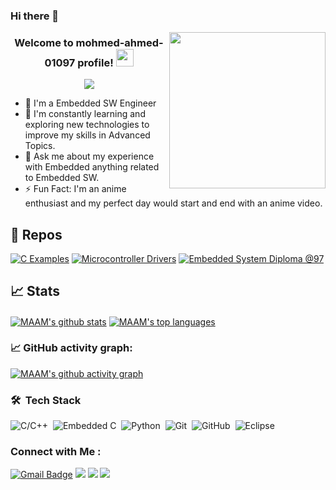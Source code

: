 ### Hi there 👋


<img width="250" align="right" src="https://c.tenor.com/_DOBjnGspYAAAAAM/code-coding.gif">

<!--**mohmed-ahmed-01097/mohmed-ahmed-01097** is a ✨ _special_ ✨ repository because its `README.md` (this file) appears on your GitHub profile.
- 🔭 I’m currently working as a freelancer
- 👯 I’m looking to collaborate on ...
- 🤔 I’m looking for help with ...
- 💬 Ask me about ...
- 📫 How to reach me: ...
- 😄 Pronouns: ...
-->

<h3 align="center">
  Welcome to mohmed-ahmed-01097 profile!
  <img src="https://media.giphy.com/media/hvRJCLFzcasrR4ia7z/giphy.gif" width="28">
</h3>

<!-- Typing SVG by DenverCoder1 - https://github.com/DenverCoder1/readme-typing-svg -->
<p align="center">
  <a href="https://github.com/DenverCoder1/readme-typing-svg"><img src="https://readme-typing-svg.herokuapp.com/?lines=Embedded%20SW%20Engineer;Always%20learning%20new%20things&font=Fira+Code&size=25&duration=4000&pause=1000&center=true&vCenter=true&width=500&height=50&theme=react"></a>
</p> 

- 🏢 I'm a Embedded SW Engineer
- 🌱 I'm constantly learning and exploring new technologies to improve my skills in Advanced Topics.
- 💬 Ask me about my experience with Embedded anything related to Embedded SW.
- ⚡ Fun Fact: I'm an anime enthusiast and my perfect day would start and end with an anime video.

## 📜 Repos

<div align="left">
  <a href="https://github.com/mohmed-ahmed-01097/C_Examples"><img src="https://github-readme-stats.vercel.app/api/pin/?username=mohmed-ahmed-01097&repo=C_Examples&theme=react&hide_border=true&show_icons=false" alt="C Examples" /></a>
  <a href="https://github.com/mohmed-ahmed-01097/MCU_Drivers"><img src="https://github-readme-stats.vercel.app/api/pin/?username=mohmed-ahmed-01097&repo=MCU_Drivers&theme=react&hide_border=true&show_icons=false" alt="Microcontroller Drivers" /></a>
  <a href="https://github.com/mohmed-ahmed-01097/ES_Diploma_97"><img src="https://github-readme-stats.vercel.app/api/pin/?username=mohmed-ahmed-01097&repo=C_Examples&theme=react&hide_border=true&show_icons=false" alt="Embedded System Diploma @97" /></a>
</div>

## 📈 Stats

<a href="https://github.com/anuraghazra/github-readme-stats"><img align="center" src="https://github-readme-stats.vercel.app/api?username=mohmed-ahmed-01097&theme=react&hide_border=true" alt="MAAM's github stats"/></a>
<a href="https://github.com/anuraghazra/github-readme-stats"><img align="center" src="https://github-readme-stats.vercel.app/api/top-langs/?username=mohmed-ahmed-01097&theme=react&hide_border=true&layout=demo" alt="MAAM's top languages"/></a>

### 📈 GitHub activity graph:
[![MAAM's github activity graph](https://github-readme-activity-graph.cyclic.app/graph?username=mohmed-ahmed-01097&theme=react&font=Fira+Code)](https://github.com/kaustubh43/github-readme-activity-graph)

### 🛠 &nbsp;Tech Stack
![C/C++](https://img.shields.io/badge/-C/C++-05122A?style=flat&logo=C)&nbsp;
![Embedded C](https://img.shields.io/badge/-EmbeddedC-05122A?style=flat&logo=EmbeddedC)&nbsp;
![Python](https://img.shields.io/badge/-Python-05122A?style=flat&logo=Python&logoColor=1572B6)&nbsp;
![Git](https://img.shields.io/badge/-Git-05122A?style=flat&logo=git)&nbsp;
![GitHub](https://img.shields.io/badge/-GitHub-05122A?style=flat&logo=github)&nbsp;
![Eclipse](https://img.shields.io/badge/-Eclipse-05122A?style=flat&logo=eclipse&logoColor=331177)&nbsp;

### Connect with Me :
<a href="mailto:mohmedahmed01097@gmail.com"><img src="https://img.shields.io/badge/-Mohamed%20Ahmed-D14836?style=for-the-badge&logo=gmail&logoColor=white" alt="Gmail Badge"></a>
<a href="https://www.linkedin.com/in/mohamedahmed01097/" target="_blank"><img src="https://img.shields.io/badge/-Mohamed%20Ahmed-0077B5?style=for-the-badge&logo=Linkedin&logoColor=white"/></a>
<a href="https://www.facebook.com/mohmedahmed01097" target="_blank"><img src="https://img.shields.io/badge/-Mohamed%20Ahmed-0077B5?style=for-the-badge&logo=Facebook&logoColor=white"/></a>
<a href="https://komarev.com/ghpvc/?username=mohmed-ahmed-01097&style=for-the-badge"><img src="https://komarev.com/ghpvc/?username=mohmed-ahmed-01097&style=for-the-badge"></a>
